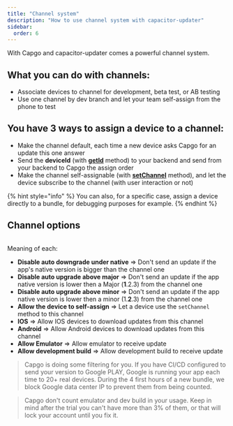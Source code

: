 ```yaml
---
title: "Channel system"
description: "How to use channel system with capacitor-updater"
sidebar:
  order: 6
---
```


With Capgo and capacitor-updater comes a powerful channel system.

## What you can do with channels:

* Associate devices to channel for development, beta test, or AB testing
* Use one channel by dev branch and let your team self-assign from the phone to test

## You have 3 ways to assign a device to a channel:

* Make the channel default, each time a new device asks Capgo for an update this one answer
* Send the **deviceId** (with [**getId**](/docs/plugin/api#getid) method) to your backend and send from your backend to Capgo the assign order
* Make the channel self-assignable (with [**setChannel**](/docs/plugin/api#setchannel) method), and let the device subscribe to the channel (with user interaction or not)

{% hint style="info" %}
You can also, for a specific case, assign a device directly to a bundle, for debugging purposes for example.
{% endhint %}

## Channel options

<figure><img src="/image (1).png" alt=""><figcaption></figcaption></figure>

Meaning of each:

* **Disable auto downgrade under native** => Don't send an update if the app's native version is bigger than the channel one
* **Disable auto upgrade above major** => Don't send an update if the app native version is lower then a Major (**1**.2.3) from the channel one
* **Disable auto upgrade above minor** => Don't send an update if the app native version is lower then a minor (1.**2**.3) from the channel one
* **Allow the device to self-assign** => Let a device use the `setChannel` method to this channel
* **IOS** => Allow IOS devices to download updates from this channel
* **Android** => Allow Android devices to download updates from this channel
* **Allow Emulator** => Allow emulator to receive update
* **Allow development build** => Allow development build to receive update

> Capgo is doing some filtering for you. If you have CI/CD configured to send your version to Google PLAY, Google is running your app each time to 20+ real devices. During the 4 first hours of a new bundle, we block Google data center IP to prevent them from being counted.

> Capgo don't count emulator and dev build in your usage. Keep in mind after the trial you can't have more than 3% of them, or that will lock your account until you fix it.
